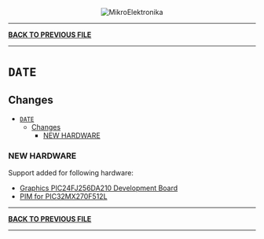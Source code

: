 <p align="center">
  <img src="http://www.mikroe.com/img/designs/beta/logo_small.png?raw=true" alt="MikroElektronika"/>
</p>

---

**[BACK TO PREVIOUS FILE](../changelog.md)**

---

# `DATE`

## Changes

- [`DATE`](#date)
  - [Changes](#changes)
    - [NEW HARDWARE](#new-hardware)

### NEW HARDWARE

Support added for following hardware:

+ [Graphics PIC24FJ256DA210 Development Board](https://www.microchip.com/en-us/development-tool/dm240312)
+ [PIM for PIC32MX270F512L](https://www.microchipdirect.com/dev-tools/MA320017?srsltid=AfmBOooOXgqO0ixvibCq5wYNCqqM8IH2pX6_z09A5orTWTqFqnLc-Ieh)

---

**[BACK TO PREVIOUS FILE](../changelog.md)**

---
